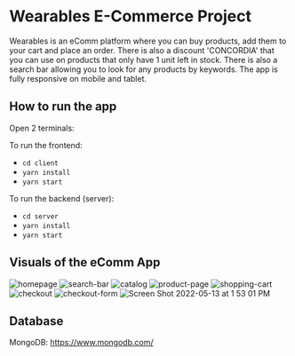 # Wearables E-Commerce Project
Wearables is an eComm platform where you can buy products, add them to your cart and place an order. There is also a discount 'CONCORDIA' that you can use on products that only have 1 unit left in stock. There is also a search bar allowing you to look for any products by keywords. The app is fully responsive on mobile and tablet.

## How to run the app
Open 2 terminals: 

To run the frontend: 
- `cd client`
- `yarn install`
- `yarn start`

To run the backend (server): 
- `cd server`
- `yarn install`
- `yarn start`

## Visuals of the eComm App
![homepage](https://user-images.githubusercontent.com/11652333/168339497-dadf85e9-1832-443d-b6d1-8d37dd26e1d6.png)
![search-bar](https://user-images.githubusercontent.com/11652333/168339500-fd58b983-f676-415b-bd81-2e99b472cf54.png)
![catalog](https://user-images.githubusercontent.com/11652333/168339524-d22dad0a-86f4-446c-80a6-1c1ac85c51b2.png)
![product-page](https://user-images.githubusercontent.com/11652333/168339527-d3cac978-8cd9-4408-8e1a-aa80e2007e7a.png)
![shopping-cart](https://user-images.githubusercontent.com/11652333/168339528-f6ee6747-439f-4a50-81ed-80787cf2e80b.png)
![checkout](https://user-images.githubusercontent.com/11652333/168339531-44b8f5be-dd29-4faa-aa39-7e0bde7e408d.png)
![checkout-form](https://user-images.githubusercontent.com/11652333/168339533-2b44388b-f56d-4dbe-a7b0-7d8e7b8365f8.png)
![Screen Shot 2022-05-13 at 1 53 01 PM](https://user-images.githubusercontent.com/11652333/168340248-6a10e297-bb94-44f0-a865-c3ad301f2faf.png)

## **Database**

MongoDB: https://www.mongodb.com/
